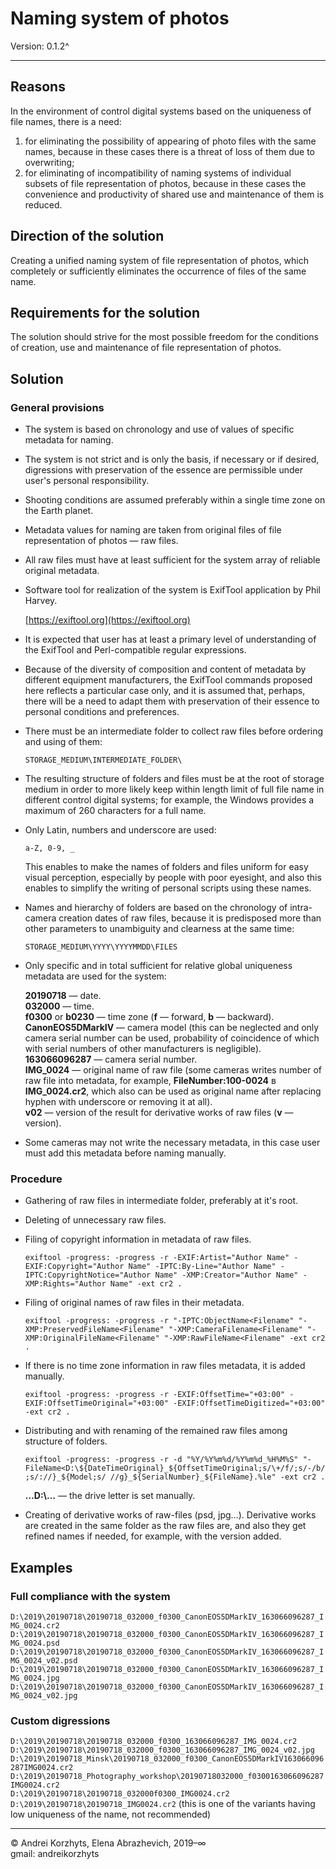 ﻿# Naming system of photos

Version: 0.1.2^

---

## Reasons

In the environment of control digital systems based on the uniqueness of file names, there is a need:

1. for eliminating the possibility of appearing of photo files with the same names, because in these cases there is a threat of loss of them due to overwriting;
2. for eliminating of incompatibility of naming systems of individual subsets of file representation of photos, because in these cases the convenience and productivity of shared use and maintenance of them is reduced.

## Direction of the solution

Creating a unified naming system of file representation of photos, which completely or sufficiently eliminates the occurrence of files of the same name.

## Requirements for the solution

The solution should strive for the most possible freedom for the conditions of creation, use and maintenance of file representation of photos.

## Solution

### General provisions

- The system is based on chronology and use of values of specific metadata for naming.
- The system is not strict and is only the basis, if necessary or if desired, digressions with preservation of the essence are permissible under user's personal responsibility.
- Shooting conditions are assumed preferably within a single time zone on the Earth planet.
- Metadata values for naming are taken from original files of file representation of photos — raw files.
- All raw files must have at least sufficient for the system array of reliable original metadata.
- Software tool for realization of the system is ExifTool application by Phil Harvey.

  [https://exiftool.org](https://exiftool.org)

- It is expected that user has at least a primary level of understanding of the ExifTool and Perl-compatible regular expressions.
- Because of the diversity of composition and content of metadata by different equipment manufacturers, the ExifTool commands proposed here reflects a particular case only, and it is assumed that, perhaps, there will be a need to adapt them with preservation of their essence to personal conditions and preferences.
- There must be an intermediate folder to collect raw files before ordering and using of them:

  `STORAGE_MEDIUM\INTERMEDIATE_FOLDER\`

- The resulting structure of folders and files must be at the root of storage medium in order to more likely keep within length limit of full file name in different control digital systems; for example, the Windows provides a maximum of 260 characters for a full name.
- Only Latin, numbers and underscore are used:

  `a-Z, 0-9, _`

  This enables to make the names of folders and files uniform for easy visual perception, especially by people with poor eyesight, and also this enables to simplify the writing of personal scripts using these names.
- Names and hierarchy of folders are based on the chronology of intra-camera creation dates of raw files, because it is predisposed more than other parameters to unambiguity and clearness at the same time:

  `STORAGE_MEDIUM\YYYY\YYYYMMDD\FILES`

- Only specific and in total sufficient for relative global uniqueness metadata are used for the system:

  **20190718** — date.\
  **032000** — time.\
  **f0300** or **b0230** — time zone (**f** — forward, **b** — backward).\
  **CanonEOS5DMarkIV** — camera model (this can be neglected and only camera serial number can be used, probability of coincidence of which with serial numbers of other manufacturers is negligible).\
  **163066096287** — camera serial number.\
  **IMG_0024** — original name of raw file (some cameras writes number of raw file into metadata, for example, **FileNumber:100-0024** в **IMG_0024.cr2**, which also can be used as original name after replacing hyphen with underscore or removing it at all).\
  **v02** — version of the result for derivative works of raw files (**v** — version).

- Some cameras may not write the necessary metadata, in this case user must add this metadata before naming manually.

### Procedure

- Gathering of raw files in intermediate folder, preferably at it's root.
- Deleting of unnecessary raw files.
- Filing of copyright information in metadata of raw files.

  `exiftool -progress: -progress -r -EXIF:Artist="Author Name" -EXIF:Copyright="Author Name" -IPTC:By-Line="Author Name" -IPTC:CopyrightNotice="Author Name" -XMP:Creator="Author Name" -XMP:Rights="Author Name" -ext cr2 .`

- Filing of original names of raw files in their metadata.

  `exiftool -progress: -progress -r "-IPTC:ObjectName<Filename" "-XMP:PreservedFileName<Filename" "-XMP:CameraFilename<Filename" "-XMP:OriginalFileName<Filename" "-XMP:RawFileName<Filename" -ext cr2 .`

- If there is no time zone information in raw files metadata, it is added manually.

  `exiftool -progress: -progress -r -EXIF:OffsetTime="+03:00" -EXIF:OffsetTimeOriginal="+03:00" -EXIF:OffsetTimeDigitized="+03:00" -ext cr2 .`

- Distributing and with renaming of the remained raw files among structure of folders.

  `exiftool -progress: -progress -r -d "%Y/%Y%m%d/%Y%m%d_%H%M%S" "-FileName<D:\${DateTimeOriginal}_${OffsetTimeOriginal;s/\+/f/;s/-/b/;s/://}_${Model;s/ //g}_${SerialNumber}_${FileName}.%le" -ext cr2 .`

  **…D:\…** — the drive letter is set manually.

- Creating of derivative works of raw-files (psd, jpg…). Derivative works are created in the same folder as the raw files are, and also they get refined names if needed, for example, with the version added.

## Examples

### Full compliance with the system

`D:\2019\20190718\20190718_032000_f0300_CanonEOS5DMarkIV_163066096287_IMG_0024.cr2`\
`D:\2019\20190718\20190718_032000_f0300_CanonEOS5DMarkIV_163066096287_IMG_0024.psd`\
`D:\2019\20190718\20190718_032000_f0300_CanonEOS5DMarkIV_163066096287_IMG_0024_v02.psd`\
`D:\2019\20190718\20190718_032000_f0300_CanonEOS5DMarkIV_163066096287_IMG_0024.jpg`\
`D:\2019\20190718\20190718_032000_f0300_CanonEOS5DMarkIV_163066096287_IMG_0024_v02.jpg`

### Custom digressions

`D:\2019\20190718\20190718_032000_f0300_163066096287_IMG_0024.cr2`\
`D:\2019\20190718\20190718_032000_f0300_163066096287_IMG_0024_v02.jpg`\
`D:\2019\20190718_Minsk\20190718_032000_f0300_CanonEOS5DMarkIV163066096287IMG0024.cr2`\
`D:\2019\20190718_Photography_workshop\20190718032000_f0300163066096287IMG0024.cr2`\
`D:\2019\20190718\20190718_032000f0300_IMG0024.cr2`\
`D:\2019\20190718\20190718_IMG0024.cr2` (this is one of the variants having low uniqueness of the name, not recommended)

---

© Andrei Korzhyts, Elena Abrazhevich, 2019–∞\
gmail: andreikorzhyts